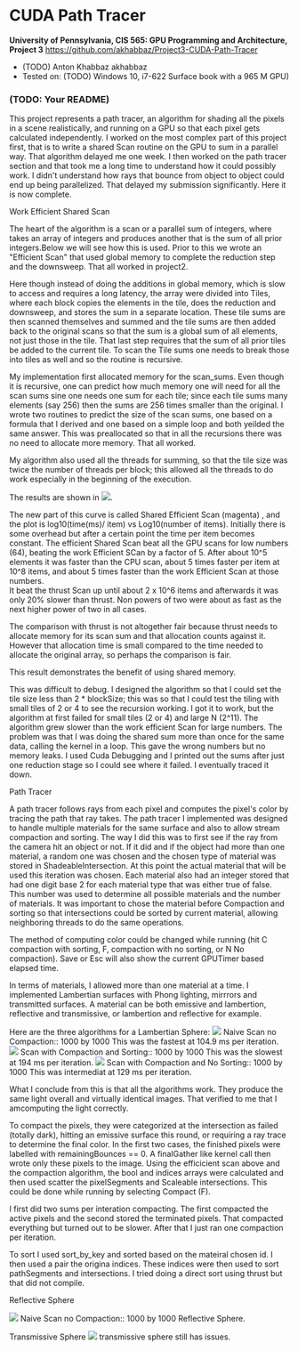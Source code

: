 CUDA Path Tracer
================

**University of Pennsylvania, CIS 565: GPU Programming and Architecture, Project 3**
https://github.com/akhabbaz/Project3-CUDA-Path-Tracer
* (TODO) Anton Khabbaz akhabbaz
* Tested on: (TODO) Windows 10, i7-622 Surface book with a 965 M GPU)

### (TODO: Your README)
This project represents a path tracer, an algorithm for shading all the pixels in a scene realistically, and running on a GPU so that each pixel gets calculated independently.  I worked on the most complex part of this project first, that is to write a shared Scan routine on the GPU to sum in a parallel way.  That algorithm delayed me one week.  I then worked on the path tracer section and that took me a long time to understand how it could possibly work.  I didn't understand how rays that bounce from object to object could end up being parallelized.
That delayed my submission significantly. Here it is now complete.

Work Efficient Shared Scan

The heart of the algorithm is a scan or a parallel sum of integers, where takes an array of integers and produces another that is the sum of all prior integers.Below we will see how this is used.  Prior to this we wrote an "Efficient Scan" that used global memory to complete the reduction step and the downsweep.  That all worked in project2.  

Here though instead of doing the additions in global memory, which is slow to access and requires a long latency, the array were divided into Tiles, where each block copies the elements in the tile, does the reduction and downsweep, and stores the sum in a separate location. These tile sums are then scanned themselves and summed and the tile sums are then added back to the original scans so that the sum is a global sum of all elements, not just those in the tile.  That last step requires that the sum of all prior tiles be added to the current tile.  To scan the Tile sums one needs to break those into tiles as well and so the routine is recursive. 

My implementation first allocated memory for the scan_sums.  Even though it is recursive, one can predict how much memory one will need for all the scan sums sine one needs one sum for each tile; since each tile sums many elements (say 256) then the sums are 256 times smaller than the original.  I wrote two routines to predict the size of the scan sums, one based on a formula that I derived and one based on a simple loop and both yeilded the same answer.  This was preallocated so that in all the recursions there was no need to allocate more memory. That all worked. 

My algorithm also used all the threads for summing, so that the tile size was twice the number of threads per block; this allowed all the threads to do work especially in the beginning of the execution.

The results are shown in 
![](img/StreamCompactionShared.png).

The new part of this curve is called Shared Efficient Scan (magenta) , and the plot is log10(time(ms)/ item) vs Log10(number of items). 
Initially there is some overhead but after a certain point the time per item becomes constant.  The efficient Shared Scan beat all the GPU scans
for low numbers (64), beating the work Efficient SCan by a factor of 5. After about 10^5 elements it was faster than the CPU scan, about 5 times faster
per item at 10^8 items, and about 5 times faster than the work Efficient Scan at those numbers.  
It beat the thrust Scan up until about 2 x 10^6 items and afterwards it was only 20% slower than thrust. Non powers of two were about as fast as the next higher power of two in all cases.

The comparison with thrust is not altogether fair because thrust needs to allocate memory for its scan sum and that allocation counts against it. However that allocation time is small compared to the time needed to allocate the original array, so perhaps the comparison is fair.

This result demonstrates the benefit of using shared memory.

This was difficult to debug.  I designed the algorithm so that I could set the tile size less than 2 * blockSize; this was so that I could test the tiling with small tiles of 2 or 4 to see the recursion working.  I got it to work, but the algorithm at first failed for small tiles (2  or 4) and large N (2^11).  The algorithm grew slower than the work efficient Scan for large numbers.  The problem was that I was doing the shared sum more than once for the same data, calling the kernel in a loop.  This gave the wrong numbers but no memory leaks.  I used Cuda Debugging and I printed out the sums after just one reduction stage so I could see where it failed.  I eventually traced it down.

Path Tracer


A path tracer follows rays from each pixel and computes the pixel's color by tracing the path that ray takes.
The path tracer I implemented was designed to handle multiple materials for the same surface and also to allow stream compaction and sorting. The way I did this was to first see if the ray from the camera hit an object or not.  If it did and if the object had more than one material, a random one 
was chosen and the chosen type of material was stored in ShadeableIntersection.  At this point the actual material that will be used this iteration was chosen.  Each material also had an integer stored that had one digit base 2 for each material type that was either true of false. This number was used to determine all possible materials and the number of materials.  It was important to chose the material before Compaction and sorting so that intersections could be sorted by current material, allowing neighboring threads to do the same operations.

The method of computing color could be changed while running (hit C compaction with sorting, F, compaction with no sorting, or N No compaction).  Save or Esc will also show the current GPUTimer based elapsed time.

In terms of materials, I allowed more than one material at a time. I implemented Lambertian surfaces with Phong lighting, mirrrors and transmitted surfaces.  A material can be both emissive and lambertion, reflective and transmissive, or lambertion and reflective for example.

Here are the three algorithms for a Lambertian Sphere:
![](img/cornell.2017-10-09_02-49-33z.1732samp.png) Naive Scan no Compaction:: 1000 by 1000 This was the fastest at 104.9 ms per iteration.
![](img/cornell.2017-10-09_02-49-33z.969samp.png) Scan with Compaction and Sorting:: 1000 by 1000 This was the slowest at 194 ms per iteration.
![](img/cornell.2017-10-09_02-49-33z.1626samp.png) Scan with Compaction and No Sorting:: 1000 by 1000 This was intermediat at 129 ms per iteration.


What I conclude from this is that all the algorithms work.  They produce the same light overall and virtually identical images.  That verified to me that I amcomputing the light correctly.  

To compact the pixels, they were categorized at the intersection as failed (totally dark), hitting an emissive surface this round, or requiring a ray trace to determine the final color.  In the first two cases, the finished pixels were labelled with remainingBounces == 0. A finalGather like kernel call then wrote only these pixels to the image.  Using the efficicient scan above and the compaction algorithm, the bool and indices arrays were calculated and then used scatter the pixelSegments and Scaleable intersections.  This could be done while running by selecting Compact (F).  

I first did two sums per interation compacting.  The first compacted the active pixels and the second stored the terminated pixels.  That compacted everything but turned out to be slower. After that I just ran one compaction per iteration.

To sort I used sort_by_key and sorted based on the mateiral chosen id.  I then used a pair the origina indices.  These indices were then used to sort pathSegments and intersections.  I tried doing a direct sort using thrust but that did not compile.


Reflective Sphere

![](img/cornell.2017-10-08_21-34-03z.5000samp.png) Naive Scan no Compaction:: 1000 by 1000 Reflective Sphere.

Transmissive Sphere
![](img/cornell.2017-10-09_03-56-16z.347samp.png) transmissive sphere still has issues.

